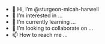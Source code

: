 - 👋 Hi, I’m @sturgeon-micah-harwell
- 👀 I’m interested in ...
- 🌱 I’m currently learning ...
- 💞️ I’m looking to collaborate on ...
- 📫 How to reach me ...

<!---
sturgeon-micah-harwell/sturgeon-micah-harwell is a ✨ special ✨ repository because its `README.md` (this file) appears on your GitHub profile.
You can click the Preview link to take a look at your changes.
--->
